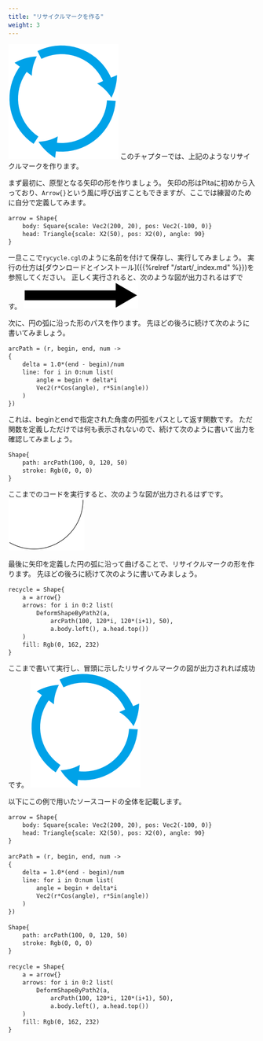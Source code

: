 ```yaml
---
title: "リサイクルマークを作る"
weight: 3
---
```


![リサイクルマーク](https://github.com/agehama/Pita/raw/master/docs/pita_doc/images/recycle.png?classes=shadow)
このチャプターでは、上記のようなリサイクルマークを作ります。

まず最初に、原型となる矢印の形を作りましょう。
矢印の形はPitaに初めから入っており、`Arrow{}`という風に呼び出すこともできますが、ここでは練習のために自分で定義してみます。

```
arrow = Shape{
    body: Square{scale: Vec2(200, 20), pos: Vec2(-100, 0)}
    head: Triangle{scale: X2(50), pos: X2(0), angle: 90}
}
```

一旦ここで`rycycle.cgl`のように名前を付けて保存し、実行してみましょう。
実行の仕方は[ダウンロードとインストール]({{%relref "/start/_index.md" %}})を参照してください。
正しく実行されると、次のような図が出力されるはずです。
![矢印の形](https://github.com/agehama/Pita/raw/master/docs/pita_doc/images/arrow.png?classes=shadow)

次に、円の弧に沿った形のパスを作ります。
先ほどの後ろに続けて次のように書いてみましょう。
```
arcPath = (r, begin, end, num -> 
{
    delta = 1.0*(end - begin)/num
    line: for i in 0:num list(
        angle = begin + delta*i
        Vec2(r*Cos(angle), r*Sin(angle))
    )
})
```
これは、beginとendで指定された角度の円弧をパスとして返す関数です。
ただ関数を定義しただけでは何も表示されないので、続けて次のように書いて出力を確認してみましょう。

```
Shape{
    path: arcPath(100, 0, 120, 50)
    stroke: Rgb(0, 0, 0)
}
```
ここまでのコードを実行すると、次のような図が出力されるはずです。
![円弧の形](https://github.com/agehama/Pita/raw/master/docs/pita_doc/images/arc.png?classes=shadow)

最後に矢印を定義した円の弧に沿って曲げることで、リサイクルマークの形を作ります。
先ほどの後ろに続けて次のように書いてみましょう。

```
recycle = Shape{
    a = arrow{}
    arrows: for i in 0:2 list(
        DeformShapeByPath2(a, 
            arcPath(100, 120*i, 120*(i+1), 50),
            a.body.left(), a.head.top())
    )
    fill: Rgb(0, 162, 232)
}
```

ここまで書いて実行し、冒頭に示したリサイクルマークの図が出力されれば成功です。
![リサイクルマーク](https://github.com/agehama/Pita/raw/master/docs/pita_doc/images/recycle.png?classes=shadow)


以下にこの例で用いたソースコードの全体を記載します。

```
arrow = Shape{
    body: Square{scale: Vec2(200, 20), pos: Vec2(-100, 0)}
    head: Triangle{scale: X2(50), pos: X2(0), angle: 90}
}

arcPath = (r, begin, end, num -> 
{
    delta = 1.0*(end - begin)/num
    line: for i in 0:num list(
        angle = begin + delta*i
        Vec2(r*Cos(angle), r*Sin(angle))
    )
})

Shape{
    path: arcPath(100, 0, 120, 50)
    stroke: Rgb(0, 0, 0)
}

recycle = Shape{
    a = arrow{}
    arrows: for i in 0:2 list(
        DeformShapeByPath2(a, 
            arcPath(100, 120*i, 120*(i+1), 50),
            a.body.left(), a.head.top())
    )
    fill: Rgb(0, 162, 232)
}

```